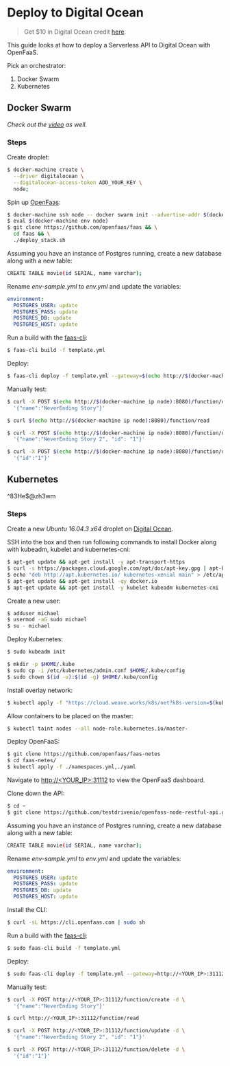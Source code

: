 # Deploy to Digital Ocean

> Get $10 in Digital Ocean credit [here](https://m.do.co/c/d8f211a4b4c2).

This guide looks at how to deploy a Serverless API to Digital Ocean with OpenFaaS.

Pick an orchestrator:

1. Docker Swarm
1. Kubernetes

## Docker Swarm

*Check out the [video](https://youtu.be/ru_hg9I5mwM) as well.*

### Steps

Create droplet:

```sh
$ docker-machine create \
  --driver digitalocean \
  --digitalocean-access-token ADD_YOUR_KEY \
  node;
```

Spin up [OpenFaas](https://www.openfaas.com/):

```sh
$ docker-machine ssh node -- docker swarm init --advertise-addr $(docker-machine ip node)
$ eval $(docker-machine env node)
$ git clone https://github.com/openfaas/faas && \
  cd faas && \
  ./deploy_stack.sh
```

Assuming you have an instance of Postgres running, create a new database along with a new table:

```sh
CREATE TABLE movie(id SERIAL, name varchar);
```

Rename *env-sample.yml* to *env.yml* and update the variables:

```yaml
environment:
  POSTGRES_USER: update
  POSTGRES_PASS: update
  POSTGRES_DB: update
  POSTGRES_HOST: update
```

Run a build with the [faas-cli](https://github.com/openfaas/faas-cli):

```sh
$ faas-cli build -f template.yml
```

Deploy:

```sh
$ faas-cli deploy -f template.yml --gateway=$(echo http://$(docker-machine ip node):8080)
```

Manually test:

```sh
$ curl -X POST $(echo http://$(docker-machine ip node):8080)/function/create -d \
  '{"name":"NeverEnding Story"}'

$ curl $(echo http://$(docker-machine ip node):8080)/function/read

$ curl -X POST $(echo http://$(docker-machine ip node):8080)/function/update -d \
  '{"name":"NeverEnding Story 2", "id": "1"}'

$ curl -X POST $(echo http://$(docker-machine ip node):8080)/function/delete -d \
  '{"id":"1"}'
```

## Kubernetes

^83He$@zh3wm

### Steps

Create a new *Ubuntu 16.04.3 x64* droplet on [Digital Ocean](https://m.do.co/c/d8f211a4b4c2).

SSH into the box and then run following commands to install Docker along with kubeadm, kubelet and kubernetes-cni:

```sh
$ apt-get update && apt-get install -y apt-transport-https
$ curl -s https://packages.cloud.google.com/apt/doc/apt-key.gpg | apt-key add -
$ echo "deb http://apt.kubernetes.io/ kubernetes-xenial main" > /etc/apt/sources.list.d/kubernetes.list
$ apt-get update && apt-get install -qy docker.io
$ apt-get update && apt-get install -y kubelet kubeadm kubernetes-cni
```

Create a new user:

```sh
$ adduser michael
$ usermod -aG sudo michael
$ su - michael
```

Deploy Kubernetes:


```sh
$ sudo kubeadm init
```

```sh
$ mkdir -p $HOME/.kube
$ sudo cp -i /etc/kubernetes/admin.conf $HOME/.kube/config
$ sudo chown $(id -u):$(id -g) $HOME/.kube/config
```

Install overlay network:

```sh
$ kubectl apply -f "https://cloud.weave.works/k8s/net?k8s-version=$(kubectl version | base64 | tr -d '\n')"
```

Allow containers to be placed on the master:

```sh
$ kubectl taint nodes --all node-role.kubernetes.io/master-
```

Deploy OpenFaaS:

```sh
$ git clone https://github.com/openfaas/faas-netes
$ cd faas-netes/
$ kubectl apply -f ./namespaces.yml,./yaml
```

Navigate to [http://<YOUR_IP>:31112](http://<YOUR_IP>:31112) to view the OpenFaaS dashboard.

Clone down the API:

```sh
$ cd ~
$ git clone https://github.com/testdrivenio/openfass-node-restful-api.git
```

Assuming you have an instance of Postgres running, create a new database along with a new table:

```sh
CREATE TABLE movie(id SERIAL, name varchar);
```

Rename *env-sample.yml* to *env.yml* and update the variables:

```yaml
environment:
  POSTGRES_USER: update
  POSTGRES_PASS: update
  POSTGRES_DB: update
  POSTGRES_HOST: update
```

Install the CLI:

```sh
$ curl -sL https://cli.openfaas.com | sudo sh
```

Run a build with the [faas-cli](https://github.com/openfaas/faas-cli):

```sh
$ sudo faas-cli build -f template.yml
```

Deploy:

```sh
$ sudo faas-cli deploy -f template.yml --gateway=http://<YOUR_IP>:31112
```

Manually test:

```sh
$ curl -X POST http://<YOUR_IP>:31112/function/create -d \
  '{"name":"NeverEnding Story"}'

$ curl http://<YOUR_IP>:31112/function/read

$ curl -X POST http://<YOUR_IP>:31112/function/update -d \
  '{"name":"NeverEnding Story 2", "id": "1"}'

$ curl -X POST http://<YOUR_IP>:31112/function/delete -d \
  '{"id":"1"}'
```
